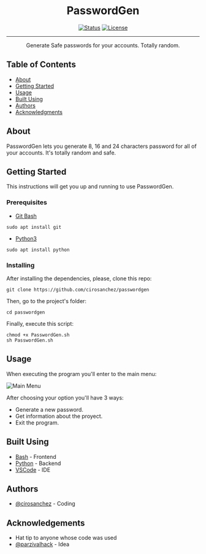 

<h1 align="center">PasswordGen</h1>

<div align="center">

[![Status](https://img.shields.io/badge/status-active-success.svg)]()
[![License](https://img.shields.io/github/license/cirosanchez/passwordgen
)](/LICENSE)

</div>

---

<p align="center"> Generate Safe passwords for your accounts. Totally random.
    <br> 
</p>

##  Table of Contents

- [About](#about)
- [Getting Started](#getting_started)
- [Usage](#usage)
- [Built Using](#built_using)
- [Authors](#authors)
- [Acknowledgments](#acknowledgement)

##  About <a name = "about"></a>

PasswordGen lets you generate 8, 16 and 24 characters password for all of your accounts. It's totally random and safe.

##  Getting Started <a name = "getting_started"></a>

This instructions will get you up and running to use PasswordGen.

### Prerequisites

- [Git Bash](https://git-scm.com/)
```
sudo apt install git 
```
- [Python3](https://www.python.org/)
```
sudo apt install python
```


### Installing

After installing the dependencies, please, clone this repo:
    
```
git clone https://github.com/cirosanchez/passwordgen    
```
    
Then, go to the project's folder:
```
cd passwordgen
```
Finally, execute this script:
```
chmod +x PasswordGen.sh
sh PasswordGen.sh
```


##  Usage <a name="usage"></a>

When executing the program you'll enter to the main menu:

![Main Menu](https://i.imgur.com/BSL9T3o.png)

After choosing your option you'll have 3 ways:
- Generate a new password.
- Get information about the proyect.
- Exit the program.



##  Built Using <a name = "built_using"></a>

- [Bash](https://devdocs.io/bash/) - Frontend
- [Python](https://python.org) - Backend
- [VSCode](https://code.visualstudio.com) - IDE

##  Authors <a name = "authors"></a>

- [@cirosanchez](https://github.com/cirosanchez) - Coding

##  Acknowledgements <a name = "acknowledgement"></a>

- Hat tip to anyone whose code was used
- [@parzivalhack](https://github.com/parzivalhack) - Idea

